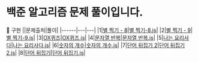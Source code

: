 # 백준 알고리즘 문제 풀이입니다.

🥴 구현
||문제출처|풀이|
|------|---|---|
|1|[별 찍기 - 8](https://www.acmicpc.net/problem/2445)|[별 찍기-8.js](https://github.com/1two13/Baekjoon-Algorithm/commit/0183c455f4593b3c22f74c8b1586a8ee1e176207#diff-6a1d37ddbebc7ca17c90dafb69b64dd1cd154d3d6a76987c052de6bc583bf3f7)|
|2|[별 찍기 - 9](https://www.acmicpc.net/problem/2446)|[별 찍기-9.js](https://github.com/1two13/Baekjoon-Algorithm/commit/ee5b96ec64a5f440546003554a83a5c34722fb29)|
|3|[OX퀴즈](https://www.acmicpc.net/problem/8958)|[OX퀴즈.js](https://github.com/1two13/Baekjoon-Algorithm/commit/cbec3c16302172ca51f1a177ef96ddc20836c70f)|
|4|[문자열 반복](https://www.acmicpc.net/problem/2675)|[문자열 반복.js](https://github.com/1two13/Baekjoon-Algorithm/commit/1259a2b74081c7a3f4258ef073c13f383d3633ab)|
|5|[나는 요리사다](https://www.acmicpc.net/problem/2953)|[나는 요리사다.js](https://github.com/1two13/Baekjoon-Algorithm/commit/64b778d8eb1cc892b8abb9c8607a58c3d69fa92d)|
|6|[숫자의 개수](https://www.acmicpc.net/problem/2577)|[숫자의 개수.js](https://github.com/1two13/Baekjoon-Algorithm/commit/215caf05b4f3957ee1efe64f5faa7a9b86fa094c)|
|7|[단어 뒤집기 2](https://www.acmicpc.net/problem/17413)|[단어 뒤집기 2.js](https://github.com/1two13/Baekjoon-Algorithm/commit/7bccf18c946decdecf5e78bf0ff531b6013f0e2a)|
|8|[단어 뒤집기](https://www.acmicpc.net/problem/9093)|[단어 뒤집기.js](https://github.com/1two13/Baekjoon-Algorithm/commit/90421504ee0e01d0610fc851769be2853ac7ddec)|
